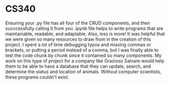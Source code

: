 # CS340

Ensuring your .py file has all four of the CRUD components, and then succcessfully calling it from you .ipynb file helps to write programs that are maintainable, readable, and adaptable. Also, less is more!
It was helpful that we were given so many resources to draw from in the creation of this project. I spent a lot of time debugging typos and missing commas or brackets, or putting a period instead of a comma, but I was finally able to test the code chunk by chunk since it contained so many components. 
My work on this type of project for a company like Grazioso Salvare would help them to be able to have a database that they can update, search, and determine the status and location of animals. Without computer scientists, these programs couldn't exist. 
